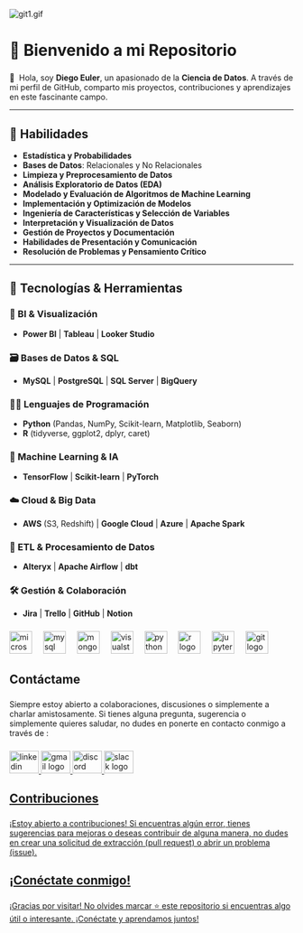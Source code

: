 ![git1.gif](https://github.com/Euler81/Euler81/blob/main/git1.gif)



# 🌟 Bienvenido a mi Repositorio

### 

👋  Hola, soy **Diego Euler**, un apasionado de la **Ciencia de Datos**. A través de mi perfil de GitHub, comparto mis proyectos, contribuciones y aprendizajes en este fascinante campo.

---

## 🔧 Habilidades

- **Estadística y Probabilidades**  
- **Bases de Datos**: Relacionales y No Relacionales  
- **Limpieza y Preprocesamiento de Datos**  
- **Análisis Exploratorio de Datos (EDA)**  
- **Modelado y Evaluación de Algoritmos de Machine Learning**  
- **Implementación y Optimización de Modelos**  
- **Ingeniería de Características y Selección de Variables**  
- **Interpretación y Visualización de Datos**  
- **Gestión de Proyectos y Documentación**  
- **Habilidades de Presentación y Comunicación**  
- **Resolución de Problemas y Pensamiento Crítico**

---

## 🔧 Tecnologías & Herramientas

### 🎨 BI & Visualización
- **Power BI** | **Tableau** | **Looker Studio**

### 🗃️ Bases de Datos & SQL
- **MySQL** | **PostgreSQL** | **SQL Server** | **BigQuery**

### 👨‍💻 Lenguajes de Programación
- **Python** (Pandas, NumPy, Scikit-learn, Matplotlib, Seaborn)
- **R** (tidyverse, ggplot2, dplyr, caret)

### 🤖 Machine Learning & IA
- **TensorFlow** | **Scikit-learn** | **PyTorch**

### ☁️ Cloud & Big Data
- **AWS** (S3, Redshift) | **Google Cloud** | **Azure** | **Apache Spark**

### 📂 ETL & Procesamiento de Datos
- **Alteryx** | **Apache Airflow** | **dbt**

### 🛠️ Gestión & Colaboración
- **Jira** | **Trello** | **GitHub** | **Notion**






###

<div align="left">
  <img src="https://cdn.jsdelivr.net/gh/devicons/devicon/icons/microsoftsqlserver/microsoftsqlserver-plain.svg" height="40" alt="microsoftsqlserver logo"  />
  <img width="12" />
  <img src="https://cdn.jsdelivr.net/gh/devicons/devicon/icons/mysql/mysql-original.svg" height="40" alt="mysql logo"  />
  <img width="12" />
  <img src="https://cdn.jsdelivr.net/gh/devicons/devicon/icons/mongodb/mongodb-original.svg" height="40" alt="mongodb logo"  />
  <img width="12" />
  <img src="https://cdn.jsdelivr.net/gh/devicons/devicon/icons/visualstudio/visualstudio-plain.svg" height="40" alt="visualstudio logo"  />
  <img width="12" />
  <img src="https://cdn.jsdelivr.net/gh/devicons/devicon/icons/python/python-original.svg" height="40" alt="python logo"  />
  <img width="12" />
  <img src="https://cdn.jsdelivr.net/gh/devicons/devicon/icons/r/r-original.svg" height="40" alt="r logo"  />
  <img width="12" />
  <img src="https://cdn.jsdelivr.net/gh/devicons/devicon/icons/jupyter/jupyter-original.svg" height="40" alt="jupyter logo"  />
  <img width="12" />
  <img src="https://cdn.jsdelivr.net/gh/devicons/devicon/icons/git/git-original.svg" height="40" alt="git logo"  />
</div>

###



###

<h2 align="left">Contáctame</h2>

###

<p align="left">Siempre estoy abierto a colaboraciones, discusiones o simplemente a charlar amistosamente. Si tienes alguna pregunta, sugerencia o simplemente quieres saludar, no dudes en ponerte en contacto conmigo a través de :</p>

###

<div align="left">
  <a href="https://www.linkedin.com/in/diego-eduardo-euler-4546651ba/" target="_blank">
    <img src="https://raw.githubusercontent.com/maurodesouza/profile-readme-generator/master/src/assets/icons/social/linkedin/default.svg" width="52" height="40" alt="linkedin logo"  />
  </a>
 <a href="mailto:Diegoeuler@gmail.com">
    <img src="https://raw.githubusercontent.com/maurodesouza/profile-readme-generator/master/src/assets/icons/social/gmail/default.svg" width="52" height="40" alt="gmail logo"  />
  </a>
  <a href="https://discordapp.com/users/982415514389327883">
    <img src="https://raw.githubusercontent.com/maurodesouza/profile-readme-generator/master/src/assets/icons/social/discord/default.svg" width="52" height="40" alt="discord logo"  />
  </a>
   <a href="https://app.slack.com/client/T02KS88FB0E/C05U48N2JDD">
  <img src="https://raw.githubusercontent.com/maurodesouza/profile-readme-generator/master/src/assets/icons/social/slack/default.svg" width="52" height="40" alt="slack logo"  />
</div>



###

<h2 align="left">Contribuciones</h2>

###

<p align="left">¡Estoy abierto a contribuciones! Si encuentras algún error, tienes sugerencias para mejoras o deseas contribuir de alguna manera, no dudes en crear una solicitud de extracción (pull request) o abrir un problema (issue).</p>


###

<h2 align="left">¡Conéctate conmigo!</h2>

###

<p align="left">¡Gracias por visitar! No olvides marcar ⭐ este repositorio si encuentras algo útil o interesante. ¡Conéctate y aprendamos juntos!</p>

###



              
